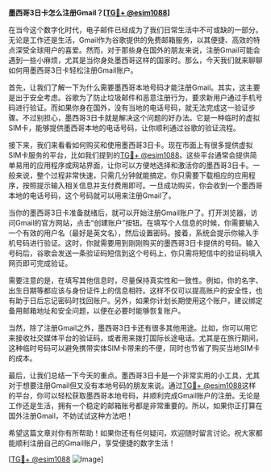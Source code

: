 **墨西哥3日卡怎么注册Gmail？[[TG💪+ @esim1088](https://t.me/s/esim1088)]**

在当今这个数字化时代，电子邮件已经成为了我们日常生活中不可或缺的一部分。无论是工作还是生活，Gmail作为谷歌提供的免费邮箱服务，以其便捷、高效的特点深受全球用户的喜爱。然而，对于那些身在国外的朋友来说，注册Gmail可能会遇到一些小麻烦，尤其是当你身处墨西哥这样的国家时。那么，今天我们就来聊聊如何用墨西哥3日卡轻松注册Gmail账户。

首先，让我们了解一下为什么需要墨西哥本地号码才能注册Gmail。其实，这主要是出于安全考虑。谷歌为了防止垃圾邮件和恶意注册行为，要求新用户通过手机号码进行验证。而如果你身在国外，没有当地的电话号码，就无法完成这一验证步骤。不过别担心，墨西哥3日卡就是解决这个问题的好办法。它是一种临时的虚拟SIM卡，能够提供墨西哥本地的电话号码，让你顺利通过谷歌的验证流程。

接下来，我们来看看如何购买和使用墨西哥3日卡。现在市面上有很多提供虚拟SIM卡服务的平台，比如我们提到的[TG💪+ @esim1088](https://t.me/s/esim1088)。这些平台通常会提供简单易用的应用程序或网站界面，让你可以方便地选择和激活你的墨西哥3日卡。一般来说，整个过程非常快速，只需几分钟就能搞定。你只需要下载相应的应用程序，按照提示输入相关信息并支付费用即可。一旦成功购买，你会收到一个墨西哥本地的电话号码，这个号码就可以用来注册Gmail了。

当你的墨西哥3日卡准备就绪后，就可以开始注册Gmail账户了。打开浏览器，访问Gmail的官方网站，点击“创建账户”按钮。在填写个人信息的时候，你需要输入一个有效的用户名（最好是英文名），然后设置密码。接着，系统会提示你输入手机号码进行验证。这时，你就需要用到刚刚购买的墨西哥3日卡提供的号码。输入号码后，谷歌会发送一条验证码短信到这个号码上，你只需将短信中的验证码填入网页即可完成验证。

需要注意的是，在填写其他信息时，尽量保持真实性和一致性。例如，你的名字、出生日期等都应该与身份证件上的信息相符。这样不仅可以提高账户的安全性，也有助于日后忘记密码时找回账户。另外，如果你计划长期使用这个账户，建议绑定备用邮箱地址和安全问题，以便在必要时能够恢复账户。

当然，除了注册Gmail之外，墨西哥3日卡还有很多其他用途。比如，你可以用它来接收社交媒体平台的验证码，或者用来拨打国际长途电话。尤其是在旅行期间，这种临时号码可以避免携带实体SIM卡带来的不便，同时也节省了购买当地SIM卡的成本。

最后，让我们总结一下今天的重点。墨西哥3日卡是一个非常实用的小工具，尤其对于想要注册Gmail但又没有本地号码的朋友来说。通过[TG💪+ @esim1088](https://t.me/s/esim1088)这样的平台，你可以轻松获取墨西哥本地号码，并顺利完成Gmail账户的注册。无论是工作还是生活，拥有一个稳定的邮箱账号都是非常重要的。所以，如果你正打算在国外注册Gmail，不妨试试这种方法吧！

希望这篇文章对你有所帮助！如果你还有任何疑问，欢迎随时留言讨论。祝大家都能顺利注册自己的Gmail账户，享受便捷的数字生活！

[[TG💪+ @esim1088](https://t.me/s/esim1088) ![Image](https://i.postimg.cc/4NQfJmqS/Snipaste-2025-05-13-00-14-12.png)]